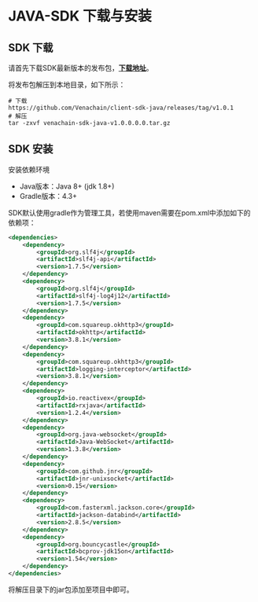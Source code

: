 # JAVA-SDK 下载与安装

## SDK 下载

请首先下载SDK最新版本的发布包，[**下载地址**](https://github.com/Venachain/client-sdk-java)。

将发布包解压到本地目录，如下所示：

```shell
# 下载
https://github.com/Venachain/client-sdk-java/releases/tag/v1.0.1
# 解压
tar -zxvf venachain-sdk-java-v1.0.0.0.0.tar.gz
```

## SDK 安装

安装依赖环境

- Java版本：Java 8+ (jdk 1.8+)
- Gradle版本：4.3+

SDK默认使用gradle作为管理工具，若使用maven需要在pom.xml中添加如下的依赖项：

```xml
<dependencies>
    <dependency>
        <groupId>org.slf4j</groupId>
        <artifactId>slf4j-api</artifactId>
        <version>1.7.5</version>
    </dependency>
    <dependency>
        <groupId>org.slf4j</groupId>
        <artifactId>slf4j-log4j12</artifactId>
        <version>1.7.5</version>
    </dependency>
    <dependency>
        <groupId>com.squareup.okhttp3</groupId>
        <artifactId>okhttp</artifactId>
        <version>3.8.1</version>
    </dependency>
    <dependency>
        <groupId>com.squareup.okhttp3</groupId>
        <artifactId>logging-interceptor</artifactId>
        <version>3.8.1</version>
    </dependency>
    <dependency>
        <groupId>io.reactivex</groupId>
        <artifactId>rxjava</artifactId>
        <version>1.2.4</version>
    </dependency>
    <dependency>
        <groupId>org.java-websocket</groupId>
        <artifactId>Java-WebSocket</artifactId>
        <version>1.3.8</version>
    </dependency>
    <dependency>
        <groupId>com.github.jnr</groupId>
        <artifactId>jnr-unixsocket</artifactId>
        <version>0.15</version>
    </dependency>
    <dependency>
        <groupId>com.fasterxml.jackson.core</groupId>
        <artifactId>jackson-databind</artifactId>
        <version>2.8.5</version>
    </dependency>
    <dependency>
        <groupId>org.bouncycastle</groupId>
        <artifactId>bcprov-jdk15on</artifactId>
        <version>1.54</version>
    </dependency>
</dependencies>
```

将解压目录下的jar包添加至项目中即可。
